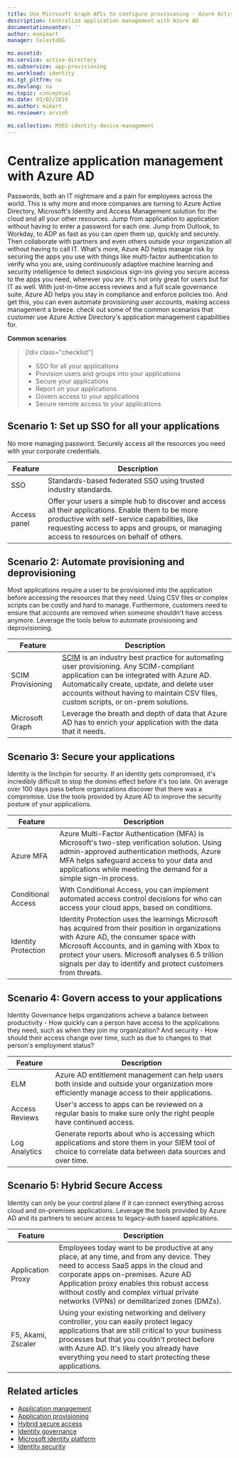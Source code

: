 ```yaml
---
title: Use Microsoft Graph APIs to configure provisioning - Azure Active Directory | Microsoft Docs
description: Centralize application management with Azure AD
documentationcenter: ''
author: msmimart
manager: CelesteDG

ms.assetid: 
ms.service: active-directory
ms.subservice: app-provisioning
ms.workload: identity
ms.tgt_pltfrm: na
ms.devlang: na
ms.topic: conceptual
ms.date: 03/02/2019
ms.author: mimart
ms.reviewer: arvinh

ms.collection: M365-identity-device-management
---
```


# Centralize application management with Azure AD

Passwords, both an IT nightmare and a pain for employees across the world. This is why more and more companies are turning to Azure Active Directory, Microsoft's Identity and Access Management solution for the cloud and all your other resources. Jump from application to application without having to enter a password for each one. Jump from Outlook, to Workday, to ADP as fast as you can open them up, quickly and securely. Then collaborate with partners and even others outside your organization all without having to call IT. What's more, Azure AD helps manage risk by securing the apps you use with things like multi-factor authentication to verify who you are, using continuously adaptive machine learning and security intelligence to detect suspicious sign-ins giving you secure access to the apps you need, wherever you are. It's not only great for users but for IT as well. With just-in-time access reviews and a full scale governance suite, Azure AD helps you stay in compliance and enforce policies too. And get this, you can even automate provisioning user accounts, making access management a breeze. check out some of the common scenarios that customer use Azure Active Directory's application management capabilities for.

**Common scenarios**


> [!div class="checklist"]
> * SSO for all your applications
> * Provision users and groups into your applications
> * Secure your applications
> * Report on your applications
> * Govern access to your applications
> * Secure remote access to your applications


## Scenario 1: Set up SSO for all your applications

No more managing password. Securely access all the resources you need with your corporate credentials. 

|Feature  | Description |
|---------|---------|
|SSO|Standards-based federated SSO using trusted industry standards.|Always use SAML / OIDC to enable SSO when your application supports it.|
|Access panel|Offer your users a simple hub to discover and access all their applications. Enable them to be more productive with self-service capabilities, like requesting access to apps and groups, or managing access to resources on behalf of others.|

## Scenario 2: Automate provisioning and deprovisioning 


Most applications require a user to be provisioned into the application before accessing the resources that they need. Using CSV files or complex scripts can be costly and hard to manage. Furthermore, customers need to ensure that accounts are removed when someone shouldn't have access anymore. Leverage the tools below to automate provisioning and deprovisioning. 


|Feature  |Description|
|---------|---------|
|SCIM Provisioning|[SCIM](https://aka.ms/SICMOverview) is an industry best practice for automating user provisioning. Any SCIM-compliant application can be integrated with Azure AD. Automatically create, update, and delete user accounts without having to maintain CSV files, custom scripts, or on-prem solutions. 
|Microsoft Graph|Leverage the breath and depth of data that Azure AD has to enrich your application with the data that it needs.|


## Scenario 3: Secure your applications
Identity is the linchpin for security. If an identity gets compromised, it's incredibly difficult to stop the domino effect before it's too late. On average over 100 days pass before organizations discover that there was a compromise. Use the tools provided by Azure AD to improve the security posture of your applications. 

|Feature  |Description|
|---------|---------|
|Azure MFA|Azure Multi-Factor Authentication (MFA) is Microsoft's two-step verification solution. Using admin-approved authentication methods, Azure MFA helps safeguard access to your data and applications while meeting the demand for a simple sign-in process.|
|Conditional Access|With Conditional Access, you can implement automated access control decisions for who can access your cloud apps, based on conditions.|
|Identity Protection|Identity Protection uses the learnings Microsoft has acquired from their position in organizations with Azure AD, the consumer space with Microsoft Accounts, and in gaming with Xbox to protect your users. Microsoft analyses 6.5 trillion signals per day to identify and protect customers from threats.|

## Scenario 4: Govern access to your applications
Identity Governance helps organizations achieve a balance between productivity - How quickly can a person have access to the applications they need, such as when they join my organization? And security - How should their access change over time, such as due to changes to that person's employment status? 

|Feature  |Description|
|---------|---------|
|ELM|Azure AD entitlement management can help users both inside and outside your organization more efficiently manage access to their applications.|
|Access Reviews|User's access to apps can be reviewed on a regular basis to make sure only the right people have continued access.|
|Log Analytics|Generate reports about who is accessing which applications and store them in your SIEM tool of choice to correlate data between data sources and over time.|


## Scenario 5: Hybrid Secure Access
Identity can only be your control plane if it can connect everything across cloud and on-premises applications. Leverage the tools provided by Azure AD and its partners to secure access to legacy-auth based applications.

|Feature  |Description|
|---------|---------|
|Application Proxy|Employees today want to be productive at any place, at any time, and from any device. They need to access SaaS apps in the cloud and corporate apps on-premises. Azure AD Application proxy enables this robust access without costly and complex virtual private networks (VPNs) or demilitarized zones (DMZs).|Lore ipsum.|
|F5, Akami, Zscaler|Using your existing networking and delivery controller, you can easily protect legacy applications that are still critical to your business processes but that you couldn't protect before with Azure AD. It's likely you already have everything you need to start protecting these applications.|Lore ipsum.|

## Related articles

- [Application management](https://docs.microsoft.com/azure/active-directory/manage-apps/index)
- [Application provisioning](https://docs.microsoft.com/azure/active-directory/app-provisioning/user-provisioning)
- [Hybrid secure access]()
- [Identity governance](https://docs.microsoft.com/azure/active-directory/governance/identity-governance-overview)
- [Microsoft identity platform](https://docs.microsoft.com/azure/active-directory/develop/v2-overview)
- [Identity security](https://docs.microsoft.com/azure/active-directory/conditional-access/index)
